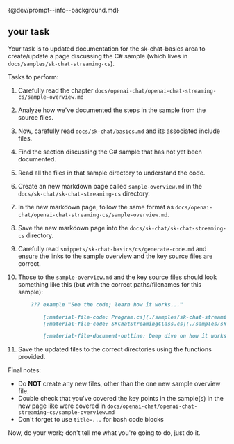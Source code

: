 {@dev/prompt--info--background.md}

## your task

Your task is to updated documentation for the sk-chat-basics area to create/update a page discussing the C# sample (which lives in `docs/samples/sk-chat-streaming-cs`).

Tasks to perform:
1. Carefully read the chapter `docs/openai-chat/openai-chat-streaming-cs/sample-overview.md`
2. Analyze how we've documented the steps in the sample from the source files.
3. Now, carefully read `docs/sk-chat/basics.md` and its associated include files.
4. Find the section discussing the C# sample that has not yet been documented.
5. Read all the files in that sample directory to understand the code.
6. Create an new markdown page called `sample-overview.md` in the `docs/sk-chat/sk-chat-streaming-cs` directory.
7. In the new markdown page, follow the same format as `docs/openai-chat/openai-chat-streaming-cs/sample-overview.md`.
8. Save the new markdown page into the `docs/sk-chat/sk-chat-streaming-cs` directory.
9. Carefully read `snippets/sk-chat-basics/cs/generate-code.md` and ensure the links to the sample overview and the key source files are correct.
10. Those to the `sample-overview.md` and the key source files should look something like this (but with the correct paths/filenames for this sample):

    ```markdown
        ??? example "See the code; learn how it works..."

            [:material-file-code: Program.cs](./samples/sk-chat-streaming-cs/Program.cs)  
            [:material-file-code: SKChatStreamingClass.cs](./samples/sk-chat-streaming-cs/SemanticKernelChatCompletionsStreamingClass.cs)  

            [:material-file-document-outline: Deep dive on how it works](./sk-chat-streaming-cs/sample-overview.md)
    ```

11. Save the updated files to the correct directories using the functions provided.

Final notes:
* Do **NOT** create any new files, other than the one new sample overview file.
* Double check that you've covered the key points in the sample(s) in the new page like were covered in `docs/openai-chat/openai-chat-streaming-cs/sample-overview.md`
* Don't forget to use `title=...` for bash code blocks

Now, do your work; don't tell me what you're going to do, just do it.

